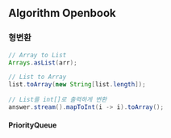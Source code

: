 ## Algorithm Openbook

### 형변환
```java
// Array to List
Arrays.asList(arr);

// List to Array
list.toArray(new String[list.length]);        
        
// List를 int[]로 출력하게 변환
answer.stream().mapToInt(i -> i).toArray();
```
 
#### PriorityQueue
```java
```

